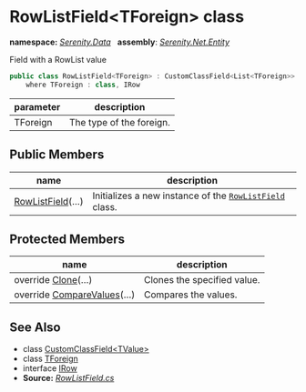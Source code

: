 # RowListField&lt;TForeign&gt; class
**namespace:** *[Serenity.Data](../README.md#serenity.data-namespace)*   **assembly**: *[Serenity.Net.Entity](../README.md)*

Field with a RowList value

```csharp
public class RowListField<TForeign> : CustomClassField<List<TForeign>>
    where TForeign : class, IRow
```

| parameter | description |
| --- | --- |
| TForeign | The type of the foreign. |

## Public Members

| name | description |
| --- | --- |
| [RowListField](RowListField-1/RowListField.md)(…) | Initializes a new instance of the [`RowListField`](RowListField-1.md) class. |

## Protected Members

| name | description |
| --- | --- |
| override [Clone](RowListField-1/Clone.md)(…) | Clones the specified value. |
| override [CompareValues](RowListField-1/CompareValues.md)(…) | Compares the values. |

## See Also

* class [CustomClassField&lt;TValue&gt;](CustomClassField-1.md)
* class [TForeign](../Serenity.Net.Entity/RowListField-1.TForeign.md)
* interface [IRow](IRow.md)
* **Source:** *[RowListField.cs](https://github.com/serenity-is/Serenity/blob/master/src/Serenity.Net.Entity/FieldTypes/RowListField.cs)*